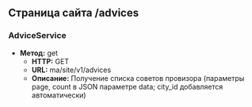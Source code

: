 ## Страница сайта /advices

### AdviceService
- **Метод:** get
  - **HTTP:** GET
  - **URL:** ma/site/v1/advices
  - **Описание:** Получение списка советов провизора (параметры page, count в JSON параметре data; city_id добавляется автоматически)


